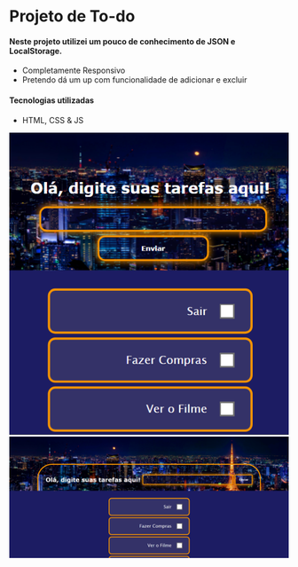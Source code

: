 <h1>Projeto de To-do</h1>

<h4>Neste projeto utilizei um pouco de conhecimento de JSON e LocalStorage.</h4>

- Completamente Responsivo
- Pretendo dá um up com funcionalidade de adicionar e excluir
<h4>Tecnologias utilizadas</h4>

- HTML, CSS & JS


<img src="x1.png">
<img src="x.png">
